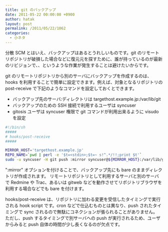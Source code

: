 ```yaml
---
title: git のバックアップ
date: 2011-05-22 00:00:00 +0900
author: hatak
layout: post
permalink: /2011/05/22/1062
categories:
  - 小ネタ
---
```


分散 SCM とはいえ、バックアップはあるとうれしいものです。git のリモートリポジトリが破損した場合などに復元元を探すために、誰が持っているのが最新のリビジョンで、、というような作業が発生することは避けたいからです。

git のリモートリポジトリから別のサーバにバックアップを作成するのは、hooks を利用することで簡単に設定できます。例えば、対象となるリポジトリの post-receive で下記のようなコマンドを設定しておくとできます。

* バックアップ先のサーバ:ディレクトリは targethost.example.jp:/var/lib/git
* バックアップのための SSH 接続で利用するユーザは syncuser
* gitosis ユーザは syncuser 権限で git コマンドが利用出来るように visudo を設定

```bash
#!/bin/sh
#####
# hooks/post-receive
#####

MIRROR_HOST='targethost.example.jp'
REPO_NAME=`pwd | perl -e '$t=<stdin>;$t=~ s!^.*/!!;print $t'`
sudo -u syncuser -H git push :mirror syncuser@${MIRROR_HOST}:/var/lib/git/${REPO_NAME}
```

":mirror" オプションを付けることで、バックアップ先にも bare のままディレクトリが作成されます。 リモートリポジトリとして利用するサーバと別のサーバで Redmine や Trac、あるいは gitweb などを動作させてリポジトリブラウザを利用する場合などでも bare を付けます。

hooks/post-receive は、リポジトリに加わる変更を受信したタイミングで実行される hook script です。cron などで仕込むものとは異なり、push されたタイミングで sync されるので無駄にコネクションが張られることがありません。 ただし、push するタイミングで別サーバへの push が実行されるため、ユーザからみると push 自体の時間が少し長くなるのが欠点です。
